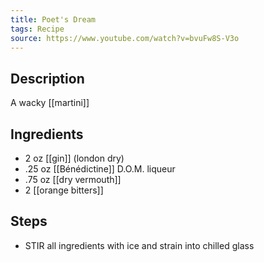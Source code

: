 ```yaml
---
title: Poet's Dream
tags: Recipe
source: https://www.youtube.com/watch?v=bvuFw8S-V3o
---
```

## Description
A wacky [[martini]]
## Ingredients
- 2 oz [[gin]] (london dry)
- .25 oz [[Bénédictine]] D.O.M. liqueur
- .75 oz [[dry vermouth]] 
- 2 [[orange bitters]]
## Steps
- STIR all ingredients with ice and strain into chilled glass